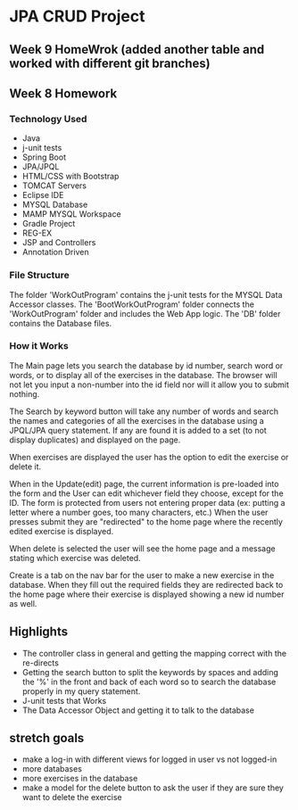 # JPA CRUD Project

## Week 9 HomeWrok (added another table and worked with different git branches)
## Week 8 Homework

### Technology Used

* Java
* j-unit tests
* Spring Boot
* JPA/JPQL
* HTML/CSS with Bootstrap
* TOMCAT Servers
* Eclipse IDE
* MYSQL Database
* MAMP MYSQL Workspace
* Gradle Project
* REG-EX
* JSP and Controllers
* Annotation Driven

### File Structure

The folder 'WorkOutProgram' contains the j-unit tests for the MYSQL Data Accessor classes. The 'BootWorkOutProgram' folder connects the 'WorkOutProgram' folder and includes the Web App logic. The 'DB' folder contains the Database files.

### How it Works

The Main page lets you search the database by id number, search word or words, or to display all of the exercises in the database. The browser will not let you input a non-number into the id field nor will it allow you to submit nothing.

The Search by keyword button will take any number of words and search the names and categories of all the exercises in the database using a JPQL/JPA query statement. If any are found it is added to a set (to not display duplicates) and displayed on the page.

When exercises are displayed the user has the option to edit the exercise or delete it.

When in the Update(edit) page, the current information is pre-loaded into the form and the User can edit whichever field they choose, except for the ID. The form is protected from users not entering proper data (ex: putting a letter where a number goes, too many characters, etc.) When the user presses submit they are "redirected" to the home page where the recently edited exercise is displayed.

When delete is selected the user will see the home page and a message stating which exercise was deleted.

Create is a tab on the nav bar for the user to make a new exercise in the database. When they fill out the required fields they are redirected back to the home page where their exercise is displayed showing a new id number as well.

## Highlights

* The controller class in general and getting the mapping correct with the re-directs
* Getting the search button to split the keywords by spaces and adding the '%' in the front and back of each word so to search the database properly in my query statement.
* J-unit tests that Works
* The Data Accessor Object and getting it to talk to the database

## stretch goals
* make a log-in with different views for logged in user vs not logged-in
* more databases
* more exercises in the database
* make a model for the delete button to ask the user if they are sure they want to delete the exercise
